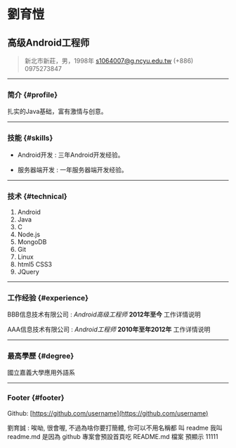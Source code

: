 # 劉育愷
## 高级Android工程师

> 新北市新莊，男，1998年
> [s1064007@g.ncyu.edu.tw](s1064007@g.ncyu.edu.tw)
> (+886) 0975273847

------

### 简介 {#profile}

扎实的Java基础，富有激情与创意。

------

### 技能 {#skills}

* Android开发
  : 三年Android开发经验。

* 服务器端开发
  : 一年服务器端开发经验。

-------

### 技术 {#technical}

1. Android
1. Java
1. C
1. Node.js
1. MongoDB
1. Git
1. Linux
1. html5 CSS3
1. JQuery

------

### 工作经验 {#experience}

BBB信息技术有限公司
: *Android高级工程师*
  __2012年至今__
  工作详情说明

AAA信息技术有限公司
: *Android工程师*
  __2010年至年2012年__
  工作详情说明

------

### 最高學歷 {#degree}
國立嘉義大學應用外語系

------

### Footer {#footer}

Github: [https://github.com/username](https://github.com/username)

劉育誠 : 唉呦, 很會喔, 不過為啥你要打簡體, 你可以不用名稱都 叫 readme 我叫 readme.md 是因為 github 專案會預設首頁吃 README.md 檔案 預顯示
11111